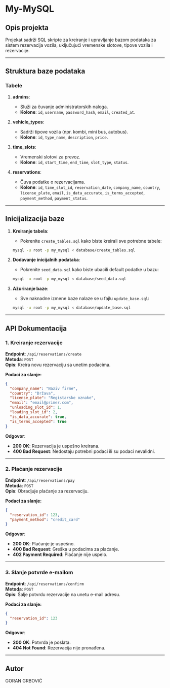 # My-MySQL

## Opis projekta
Projekat sadrži SQL skripte za kreiranje i upravljanje bazom podataka za sistem rezervacija vozila, uključujući vremenske slotove, tipove vozila i rezervacije.

---

## Struktura baze podataka

### Tabele

1. **admins**:
   - Služi za čuvanje administratorskih naloga.
   - **Kolone**: `id`, `username`, `password_hash`, `email`, `created_at`.

2. **vehicle_types**:
   - Sadrži tipove vozila (npr. kombi, mini bus, autobus).
   - **Kolone**: `id`, `type_name`, `description`, `price`.

3. **time_slots**:
   - Vremenski slotovi za prevoz.
   - **Kolone**: `id`, `start_time`, `end_time`, `slot_type`, `status`.

4. **reservations**:
   - Čuva podatke o rezervacijama.
   - **Kolone**: `id`, `time_slot_id`, `reservation_date`, `company_name`, `country`, `license_plate`, `email`, `is_data_accurate`, `is_terms_accepted`, `payment_method`, `payment_status`.

---

## Inicijalizacija baze

1. **Kreiranje tabela**:
   - Pokrenite `create_tables.sql` kako biste kreirali sve potrebne tabele:
   ```bash
   mysql -u root -p my_mysql < database/create_tables.sql
   ```

2. **Dodavanje inicijalnih podataka**:
   - Pokrenite `seed_data.sql` kako biste ubacili default podatke u bazu:
   ```bash
   mysql -u root -p my_mysql < database/seed_data.sql
   ```

3. **Ažuriranje baze**:
   - Sve naknadne izmene baze nalaze se u fajlu `update_base.sql`:
   ```bash
   mysql -u root -p my_mysql < database/update_base.sql
   ```

---

## API Dokumentacija

### 1. Kreiranje rezervacije

**Endpoint**: `/api/reservations/create`  
**Metoda**: `POST`  
**Opis**: Kreira novu rezervaciju sa unetim podacima.

**Podaci za slanje:**
```json
{
  "company_name": "Naziv firme",
  "country": "Država",
  "license_plate": "Registarske oznake",
  "email": "email@primer.com",
  "unloading_slot_id": 1,
  "loading_slot_id": 2,
  "is_data_accurate": true,
  "is_terms_accepted": true
}
```

**Odgovor**:
- **200 OK**: Rezervacija je uspešno kreirana.
- **400 Bad Request**: Nedostaju potrebni podaci ili su podaci nevalidni.

---

### 2. Plaćanje rezervacije

**Endpoint**: `/api/reservations/pay`  
**Metoda**: `POST`  
**Opis**: Obradjuje plaćanje za rezervaciju.

**Podaci za slanje:**
```json
{
  "reservation_id": 123,
  "payment_method": "credit_card"
}
```

**Odgovor**:
- **200 OK**: Plaćanje je uspešno.
- **400 Bad Request**: Greška u podacima za plaćanje.
- **402 Payment Required**: Plaćanje nije uspelo.

---

### 3. Slanje potvrde e-mailom

**Endpoint**: `/api/reservations/confirm`  
**Metoda**: `POST`  
**Opis**: Šalje potvrdu rezervacije na unetu e-mail adresu.

**Podaci za slanje:**
```json
{
  "reservation_id": 123
}
```

**Odgovor**:
- **200 OK**: Potvrda je poslata.
- **404 Not Found**: Rezervacija nije pronađena.

---

## Autor
GORAN GRBOVIĆ
